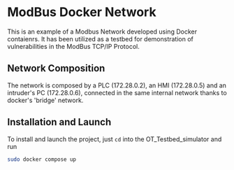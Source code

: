 # ModBus Docker Network
This is an example of a Modbus Network developed using Docker contaienrs.
It has been utilized as a testbed for demonstration of vulnerabilities in the ModBus TCP/IP Protocol.

## Network Composition
The network is composed by a PLC (172.28.0.2), an HMI (172.28.0.5) and an intruder's PC (172.28.0.6), connected in the same internal network thanks to docker's 'bridge' network.

## Installation and Launch
To install and launch the project, just  ```cd``` into the OT_Testbed_simulator and run
```bash
sudo docker compose up
```
